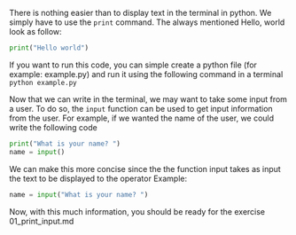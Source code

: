 There is nothing easier than to display text in the terminal in python.
We simply have to use the `print` command.
The always mentioned Hello, world look as follow:
```python
print("Hello world")
```
If you want to run this code, you can simple create a python file (for example: example.py)
and run it using the following command in a terminal `python example.py`

Now that we can write in the terminal, we may want to take some input from a user.
To do so, the `input` function can be used to get input information from the user.
For example, if we wanted the name of the user, we could write the following code
```python
print("What is your name? ")
name = input()
```
We can make this more concise since the the function input takes as input the text to be displayed to the operator
Example:
```python
name = input("What is your name? ")
```

Now, with this much information, you should be ready for the exercise 01_print_input.md
    